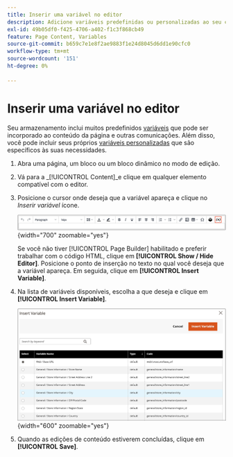 ```yaml
---
title: Inserir uma variável no editor
description: Adicione variáveis predefinidas ou personalizadas ao seu conteúdo no editor WYSIWYG.
exl-id: 49b05df0-f425-4706-a402-f1c3f868cb49
feature: Page Content, Variables
source-git-commit: b659c7e1e8f2ae9883f1e24d8045d6dd1e90cfc0
workflow-type: tm+mt
source-wordcount: '151'
ht-degree: 0%

---
```


# Inserir uma variável no editor

Seu armazenamento inclui muitos predefinidos [variáveis](../systems/variables-predefined.md) que pode ser incorporado ao conteúdo da página e outras comunicações. Além disso, você pode incluir seus próprios [variáveis personalizadas](../systems/variables-custom.md) que são específicos às suas necessidades.

1. Abra uma página, um bloco ou um bloco dinâmico no modo de edição.

1. Vá para a _[!UICONTROL Content]_e clique em qualquer elemento compatível com o editor.

1. Posicione o cursor onde deseja que a variável apareça e clique no _Inserir variável_ ícone.

   ![Barra de ferramentas do editor - Inserir variável](./assets/editor-toolbar-variable-button.png){width="700" zoomable="yes"}

   Se você não tiver [!UICONTROL Page Builder] habilitado e preferir trabalhar com o código HTML, clique em **[!UICONTROL Show / Hide Editor]**. Posicione o ponto de inserção no texto no qual você deseja que a variável apareça. Em seguida, clique em **[!UICONTROL Insert Variable]**.

1. Na lista de variáveis disponíveis, escolha a que deseja e clique em **[!UICONTROL Insert Variable]**.

   ![Página Inserir variável](./assets/content-insert-variable.png){width="600" zoomable="yes"}

1. Quando as edições de conteúdo estiverem concluídas, clique em **[!UICONTROL Save]**.
